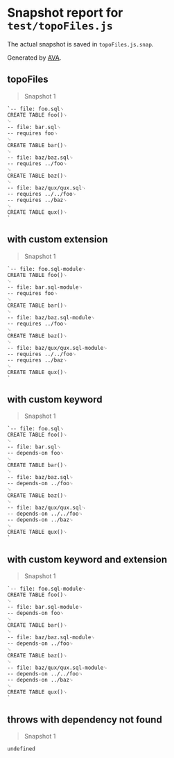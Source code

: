 # Snapshot report for `test/topoFiles.js`

The actual snapshot is saved in `topoFiles.js.snap`.

Generated by [AVA](https://ava.li).

## topoFiles

> Snapshot 1

    `-- file: foo.sql␊
    CREATE TABLE foo()␊
    ␊
    -- file: bar.sql␊
    -- requires foo␊
    ␊
    CREATE TABLE bar()␊
    ␊
    -- file: baz/baz.sql␊
    -- requires ../foo␊
    ␊
    CREATE TABLE baz()␊
    ␊
    -- file: baz/qux/qux.sql␊
    -- requires ../../foo␊
    -- requires ../baz␊
    ␊
    CREATE TABLE qux()␊
    `

## with custom extension

> Snapshot 1

    `-- file: foo.sql-module␊
    CREATE TABLE foo()␊
    ␊
    -- file: bar.sql-module␊
    -- requires foo␊
    ␊
    CREATE TABLE bar()␊
    ␊
    -- file: baz/baz.sql-module␊
    -- requires ../foo␊
    ␊
    CREATE TABLE baz()␊
    ␊
    -- file: baz/qux/qux.sql-module␊
    -- requires ../../foo␊
    -- requires ../baz␊
    ␊
    CREATE TABLE qux()␊
    `

## with custom keyword

> Snapshot 1

    `-- file: foo.sql␊
    CREATE TABLE foo()␊
    ␊
    -- file: bar.sql␊
    -- depends-on foo␊
    ␊
    CREATE TABLE bar()␊
    ␊
    -- file: baz/baz.sql␊
    -- depends-on ../foo␊
    ␊
    CREATE TABLE baz()␊
    ␊
    -- file: baz/qux/qux.sql␊
    -- depends-on ../../foo␊
    -- depends-on ../baz␊
    ␊
    CREATE TABLE qux()␊
    `

## with custom keyword and extension

> Snapshot 1

    `-- file: foo.sql-module␊
    CREATE TABLE foo()␊
    ␊
    -- file: bar.sql-module␊
    -- depends-on foo␊
    ␊
    CREATE TABLE bar()␊
    ␊
    -- file: baz/baz.sql-module␊
    -- depends-on ../foo␊
    ␊
    CREATE TABLE baz()␊
    ␊
    -- file: baz/qux/qux.sql-module␊
    -- depends-on ../../foo␊
    -- depends-on ../baz␊
    ␊
    CREATE TABLE qux()␊
    `

## throws with dependency not found

> Snapshot 1

    undefined
